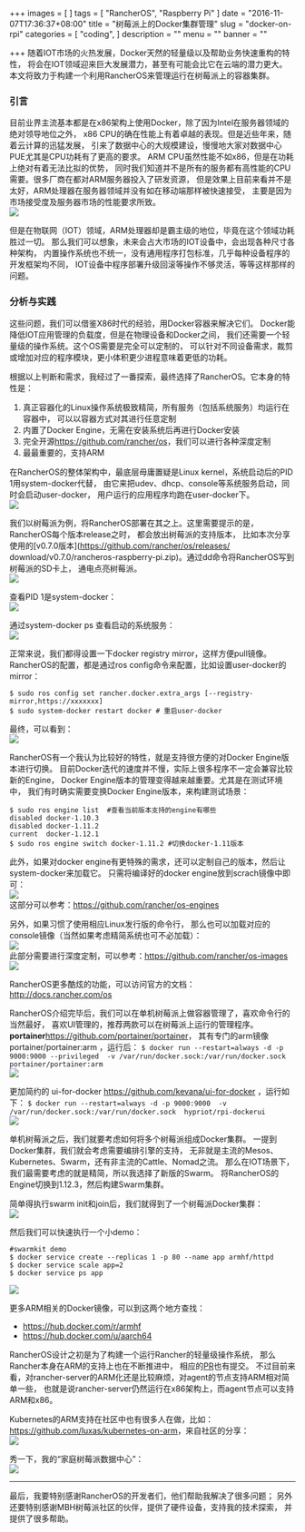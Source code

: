+++
images = [
]
tags = [
    "RancherOS",
    "Raspberry Pi"
]
date = "2016-11-07T17:36:37+08:00"
title = "树莓派上的Docker集群管理"
slug = "docker-on-rpi"
categories = [
    "coding",
]
description = ""
menu = ""
banner = ""

+++
随着IOT市场的火热发展，Docker天然的轻量级以及帮助业务快速重构的特性，
将会在IOT领域迎来巨大发展潜力，甚至有可能会比它在云端的潜力更大。
本文将致力于构建一个利用RancherOS来管理运行在树莓派上的容器集群。
<!--more-->
### 引言
目前业界主流基本都是在x86架构上使用Docker，除了因为Intel在服务器领域的绝对领导地位之外，
x86 CPU的确在性能上有着卓越的表现。但是近些年来，随着云计算的迅猛发展，
引来了数据中心的大规模建设，慢慢地大家对数据中心PUE尤其是CPU功耗有了更高的要求。
ARM CPU虽然性能不如x86，但是在功耗上绝对有着无法比拟的优势，
同时我们知道并不是所有的服务都有高性能的CPU需要。很多厂商在都对ARM服务器投入了研发资源，
但是效果上目前来看并不是太好，ARM处理器在服务器领域并没有如在移动端那样被快速接受，
主要是因为市场接受度及服务器市场的性能要求所致。  
![](http://ww4.sinaimg.cn/large/7853084cjw1fa26h172hoj20ib09dgmz.jpg)

但是在物联网（IOT）领域，ARM处理器却是霸主级的地位，毕竟在这个领域功耗胜过一切。
那么我们可以想象，未来会占大市场的IOT设备中，会出现各种尺寸各种架构，
内置操作系统也不统一，没有通用程序打包标准，几乎每种设备程序的开发框架均不同，
IOT设备中程序部署升级回滚等操作不够灵活，等等这样那样的问题。

### 分析与实践
这些问题，我们可以借鉴X86时代的经验，用Docker容器来解决它们。
Docker能降低IOT应用管理的负载度，但是在物理设备和Docker之间，
我们还需要一个轻量级的操作系统。这个OS需要是完全可以定制的，
可以针对不同设备需求，裁剪或增加对应的程序模块，更小体积更少进程意味着更低的功耗。

根据以上判断和需求，我经过了一番探索，最终选择了RancherOS。它本身的特性是：

1. 真正容器化的Linux操作系统极致精简，所有服务（包括系统服务）均运行在容器中，
  可以以容器方式对其进行任意定制
2. 内置了Docker Engine，无需在安装系统后再进行Docker安装
3. 完全开源<https://github.com/rancher/os>，我们可以进行各种深度定制
4. 最最重要的，支持ARM

在RancherOS的整体架构中，最底层毋庸置疑是Linux kernel，系统启动后的PID 1用system-docker代替，
由它来把udev、dhcp、console等系统服务启动，同时会启动user-docker，
用户运行的应用程序均跑在user-docker下。  
![](http://ww2.sinaimg.cn/large/7853084cjw1fa26kta7rkj20l109s3zt.jpg)

我们以树莓派为例，将RancherOS部署在其之上。这里需要提示的是，RancherOS每个版本release之时，
都会放出树莓派的支持版本，
比如本次分享使用的[v0.7.0版本](https://github.com/rancher/os/releases/
download/v0.7.0/rancheros-raspberry-pi.zip)。通过dd命令将RancherOS写到树莓派的SD卡上，
通电点亮树莓派。  
![](http://ww4.sinaimg.cn/large/7853084cjw1fa26m5gaz0j20aq0aawg4.jpg)

查看PID 1是system-docker：  
![](http://ww1.sinaimg.cn/large/7853084cjw1fa26mgfy51j20fn03ldh0.jpg)

通过system-docker ps 查看启动的系统服务：  
![](http://ww2.sinaimg.cn/large/7853084cjw1fa26mp3zphj20s603u0uw.jpg)

正常来说，我们都得设置一下docker registry mirror，这样方便pull镜像。
RancherOS的配置，都是通过ros config命令来配置，比如设置user-docker的mirror：
```
$ sudo ros config set rancher.docker.extra_args [--registry-mirror,https://xxxxxxx]
$ sudo system-docker restart docker # 重启user-docker
```
最终，可以看到：  
![](http://ww2.sinaimg.cn/large/7853084cjw1fa26nqlvixj20wf02ydi4.jpg)

RancherOS有一个我认为比较好的特性，就是支持很方便的对Docker Engine版本进行切换。
目前Docker迭代的速度并不慢，实际上很多程序不一定会兼容比较新的Engine，
Docker Engine版本的管理变得越来越重要。尤其是在测试环境中，
我们有时确实需要变换Docker Engine版本，来构建测试场景：
```
$ sudo ros engine list  #查看当前版本支持的engine有哪些
disabled docker-1.10.3
disabled docker-1.11.2
current  docker-1.12.1
$ sudo ros engine switch docker-1.11.2 #切换docker-1.11版本
```

此外，如果对docker engine有更特殊的需求，还可以定制自己的版本，然后让system-docker来加载它。
只需将编译好的docker engine放到scrach镜像中即可：  
![](http://ww3.sinaimg.cn/large/7853084cjw1fa26p7gcphj20fx06fmy1.jpg)  
这部分可以参考：<https://github.com/rancher/os-engines>

另外，如果习惯了使用相应Linux发行版的命令行，
那么也可以加载对应的console镜像（当然如果考虑精简系统也可不必加载）：  
![](http://ww3.sinaimg.cn/large/7853084cjw1fa26pvzryej20by03pdg5.jpg)  
此部分需要进行深度定制，可以参考：<https://github.com/rancher/os-images>  
![](http://ww1.sinaimg.cn/large/7853084cjw1fa26qd06b7j20ej0bm410.jpg)

RancherOS更多酷炫的功能，可以访问官方的文档：<http://docs.rancher.com/os>

RancherOS介绍完毕后，我们可以在单机树莓派上做容器管理了，喜欢命令行的当然最好，
喜欢UI管理的，推荐两款可以在树莓派上运行的管理程序。
**portainer**<https://github.com/portainer/portainer>，
其有专门的arm镜像portainer/portainer:arm ，运行后：
`$ docker run --restart=always -d -p 9000:9000 --privileged 
    -v /var/run/docker.sock:/var/run/docker.sock 
    portainer/portainer:arm`  
![](http://ww3.sinaimg.cn/large/7853084cjw1fa26s6xjj2j20oz0e2jtp.jpg)

更加简约的 ui-for-docker https://github.com/kevana/ui-for-docker ，运行如下：
`$ docker run --restart=always -d -p 9000:9000 
    -v /var/run/docker.sock:/var/run/docker.sock 
    hypriot/rpi-dockerui`  
![](http://ww3.sinaimg.cn/large/7853084cjw1fa26sxv8ofj20ot0g0abm.jpg)

单机树莓派之后，我们就要考虑如何将多个树莓派组成Docker集群。
一提到Docker集群，我们就会考虑需要编排引擎的支持，
无非就是主流的Mesos、Kubernetes、Swarm，还有非主流的Cattle、Nomad之流。
那么在IOT场景下，我们最需要考虑的就是精简，所以我选择了新版的Swarm。
将RancherOS的Engine切换到1.12.3，然后构建Swarm集群。

简单得执行swarm init和join后，我们就得到了一个树莓派Docker集群：  
![](http://ww2.sinaimg.cn/large/7853084cjw1fa26tjxxlyj20fi01twey.jpg)

然后我们可以快速执行一个小demo：
```
#swarmkit demo
$ docker service create --replicas 1 -p 80 --name app armhf/httpd
$ docker service scale app=2
$ docker service ps app
```  
![](http://ww3.sinaimg.cn/large/7853084cjw1fa26u6875lj20jk01y751.jpg)

更多ARM相关的Docker镜像，可以到这两个地方查找：

* <https://hub.docker.com/r/armhf>
* <https://hub.docker.com/u/aarch64>

RancherOS设计之初是为了构建一个运行Rancher的轻量级操作系统，
那么Rancher本身在ARM的支持上也在不断推进中，
相应的[PR](https://github.com/rancher/rancher/pull/4704)也有提交。
不过目前来看，对rancher-server的ARM化还是比较麻烦，对agent的节点支持ARM相对简单一些，
也就是说rancher-server仍然运行在x86架构上，而agent节点可以支持ARM和x86。

Kubernetes的ARM支持在社区中也有很多人在做，比如：
<https://github.com/luxas/kubernetes-on-arm>，来自社区的分享：  
![](http://ww4.sinaimg.cn/large/7853084cjw1fa26w8ifrrj20i00h577r.jpg)

秀一下，我的“家庭树莓派数据中心”：  
![](http://ww3.sinaimg.cn/large/7853084cjw1fa26wjj274j20c50chmzj.jpg)

---
最后，我要特别感谢RancherOS的开发者们，他们帮助我解决了很多问题；
另外还要特别感谢MBH树莓派社区的伙伴，提供了硬件设备，支持我的技术探索，
并提供了很多帮助。

